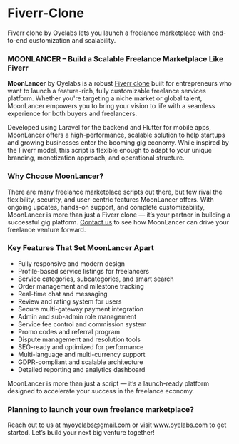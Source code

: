 # Fiverr-Clone
Fiverr clone by Oyelabs lets you launch a freelance marketplace with end-to-end customization and scalability.
<h3>MOONLANCER – Build a Scalable Freelance Marketplace Like Fiverr</h3>

<p>
  <strong>MoonLancer</strong> by Oyelabs is a robust 
  <a href="https://oyelabs.com/fiverr-clone/" target="_blank">Fiverr clone</a> 
  built for entrepreneurs who want to launch a feature-rich, fully customizable freelance services platform. 
  Whether you're targeting a niche market or global talent, MoonLancer empowers you to bring your vision 
  to life with a seamless experience for both buyers and freelancers.
</p>

<p>
  Developed using Laravel for the backend and Flutter for mobile apps, MoonLancer offers a high-performance, 
  scalable solution to help startups and growing businesses enter the booming gig economy. 
  While inspired by the Fiverr model, this script is flexible enough to adapt to your unique branding, 
  monetization approach, and operational structure.
</p>

<h3>Why Choose MoonLancer?</h3>

<p>
  There are many freelance marketplace scripts out there, but few rival the flexibility, security, 
  and user-centric features MoonLancer offers. With ongoing updates, hands-on support, 
  and complete customizability, MoonLancer is more than just a Fiverr clone — it’s your partner 
  in building a successful gig platform. 
  <a href="mailto:grow@oyelabs.com">Contact us</a> to see how MoonLancer can drive your freelance venture forward.
</p>

<h3>Key Features That Set MoonLancer Apart</h3>

<ul>
  <li>Fully responsive and modern design</li>
  <li>Profile-based service listings for freelancers</li>
  <li>Service categories, subcategories, and smart search</li>
  <li>Order management and milestone tracking</li>
  <li>Real-time chat and messaging</li>
  <li>Review and rating system for users</li>
  <li>Secure multi-gateway payment integration</li>
  <li>Admin and sub-admin role management</li>
  <li>Service fee control and commission system</li>
  <li>Promo codes and referral program</li>
  <li>Dispute management and resolution tools</li>
  <li>SEO-ready and optimized for performance</li>
  <li>Multi-language and multi-currency support</li>
  <li>GDPR-compliant and scalable architecture</li>
  <li>Detailed reporting and analytics dashboard</li>
</ul>

<p>
  MoonLancer is more than just a script — it’s a launch-ready platform designed to accelerate your success 
  in the freelance economy.
</p>

<h3>Planning to launch your own freelance marketplace?</h3>

<p>
  Reach out to us at 
  <a href="mailto:myoyelabs@gmail.com">myoyelabs@gmail.com</a> or visit 
  <a href="https://www.oyelabs.com" target="_blank">www.oyelabs.com</a> 
  to get started. Let’s build your next big venture together!
</p>
